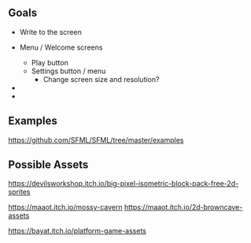 
## Goals
 - Write to the screen

 - Menu / Welcome screens
 	- Play button
	- Settings button / menu
		- Change screen size and resolution?

 - 
 -


## Examples
https://github.com/SFML/SFML/tree/master/examples



## Possible Assets

https://devilsworkshop.itch.io/big-pixel-isometric-block-pack-free-2d-sprites

https://maaot.itch.io/mossy-cavern
https://maaot.itch.io/2d-browncave-assets

https://bayat.itch.io/platform-game-assets

